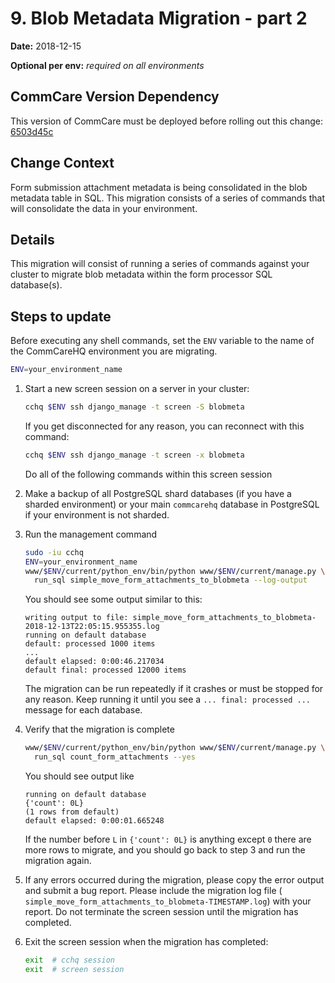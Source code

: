 # 9. Blob Metadata Migration - part 2

**Date:** 2018-12-15

**Optional per env:** _required on all environments_


## CommCare Version Dependency
This version of CommCare must be deployed before rolling out this change:
[6503d45c](https://github.com/dimagi/commcare-hq/commit/6503d45c425701d3c0caeda7dc4964720f9a466b)


## Change Context
Form submission attachment metadata is being consolidated in the blob
metadata table in SQL. This migration consists of a series of commands that
will consolidate the data in your environment.

## Details
This migration will consist of running a series of commands against your cluster
to migrate blob metadata within the form processor SQL database(s).

## Steps to update
Before executing any shell commands, set the `ENV` variable to the name of the
CommCareHQ environment you are migrating.

```sh
ENV=your_environment_name
```

1. Start a new screen session on a server in your cluster:

   ```sh
   cchq $ENV ssh django_manage -t screen -S blobmeta
   ```

   If you get disconnected for any reason, you can reconnect with this command:

   ```sh
   cchq $ENV ssh django_manage -t screen -x blobmeta
   ```

   Do all of the following commands within this screen session

2. Make a backup of all PostgreSQL shard databases (if you have a sharded
   environment) or your main `commcarehq` database in PostgreSQL if your
   environment is not sharded.

3. Run the management command

   ```sh
   sudo -iu cchq
   ENV=your_environment_name
   www/$ENV/current/python_env/bin/python www/$ENV/current/manage.py \
     run_sql simple_move_form_attachments_to_blobmeta --log-output
   ```

   You should see some output similar to this:

   ```
   writing output to file: simple_move_form_attachments_to_blobmeta-2018-12-13T22:05:15.955355.log
   running on default database
   default: processed 1000 items
   ...
   default elapsed: 0:00:46.217034
   default final: processed 12000 items
   ```

   The migration can be run repeatedly if it crashes or must be stopped for any
   reason. Keep running it until you see a `... final: processed ...` message
   for each database.

4. Verify that the migration is complete

   ```sh
   www/$ENV/current/python_env/bin/python www/$ENV/current/manage.py \
     run_sql count_form_attachments --yes
   ```

   You should see output like

   ```
   running on default database
   {'count': 0L}
   (1 rows from default)
   default elapsed: 0:00:01.665248
   ```

   If the number before `L` in `{'count': 0L}` is anything except `0` there
   are more rows to migrate, and you should go back to step 3 and run the
   migration again.

5. If any errors occurred during the migration, please copy the error output
   and submit a bug report. Please include the migration log file (
   `simple_move_form_attachments_to_blobmeta-TIMESTAMP.log`) with your report.
   Do not terminate the screen session until the migration has completed.

6. Exit the screen session when the migration has completed:

   ```sh
   exit  # cchq session
   exit  # screen session
   ```
